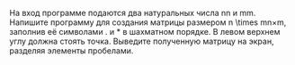 На вход программе подаются два натуральных числа nn и mm. Напишите программу для создания матрицы размером n \times mn×m, заполнив её символами . и * в шахматном порядке. В левом верхнем углу должна стоять точка. Выведите полученную матрицу на экран, разделяя элементы пробелами.
